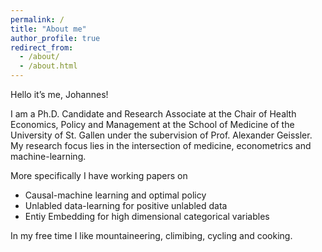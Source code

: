 ```yaml
---
permalink: /
title: "About me"
author_profile: true
redirect_from: 
  - /about/
  - /about.html
---
```


Hello it’s me, Johannes!


I am a Ph.D. Candidate and Research Associate at the Chair of Health Economics, Policy and Management at the School of Medicine of the University of St. Gallen under the subervision of Prof. Alexander Geissler. My research focus lies in the intersection of medicine, econometrics and machine-learning. 

More specifically I have working papers on 
* Causal-machine learning and optimal policy 
* Unlabled data-learning for positive unlabled data
* Entiy Embedding for high dimensional categorical variables

In my free time I like mountaineering, climibing, cycling and cooking.
